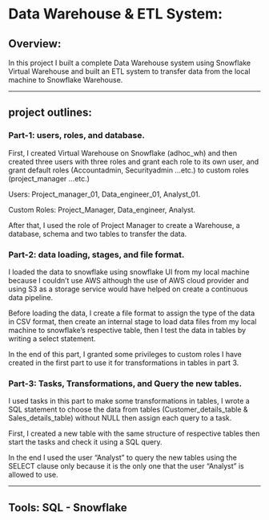 # Data Warehouse & ETL System:

## Overview:
In this project I built a complete Data Warehouse system using Snowflake Virtual Warehouse and built an ETL system to transfer data from the local machine to Snowflake Warehouse.

---
## project outlines:
### Part-1: users, roles, and database.
First, I created Virtual Warehouse on Snowflake (adhoc_wh) and then created three users with three roles and grant each role to its own user, and grant default roles (Accountadmin, Securityadmin …etc.) to custom roles (project_manager ...etc.)

Users: Project_manager_01, Data_engineer_01, Analyst_01.

Custom Roles: Project_Manager, Data_engineer, Analyst.

After that, I used the role of Project Manager to create a Warehouse, a database, schema and two tables to transfer the data.

### Part-2: data loading, stages, and file format.
I loaded the data to snowflake using snowflake UI from my local machine because I couldn’t use AWS although the use of AWS cloud provider and using S3 as a storage service would have helped on create a continuous data pipeline.

Before loading the data, I create a file format to assign the type of the data in CSV format, then create an internal stage to load data files from my local machine to snowflake’s respective table, then I test the data in tables by writing a select statement.

In the end of this part, I granted some privileges to custom roles I have created in the first part to use it for transformations in tables in part 3.

### Part-3: Tasks, Transformations, and Query the new tables.
I used tasks in this part to make some transformations in tables, I wrote a SQL statement to choose the data from tables (Customer_details_table & Sales_details_table) without NULL then assign each query to a task.

First, I created a new table with the same structure of respective tables then start the tasks and check it using a SQL query.

In the end I used the user “Analyst” to query the new tables using the SELECT clause only because it is the only one that the user “Analyst” is allowed to use.

---
## Tools: SQL - Snowflake
